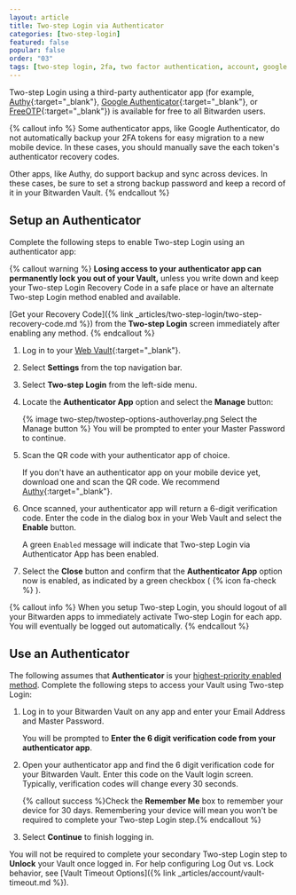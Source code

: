 ```yaml
---
layout: article
title: Two-step Login via Authenticator
categories: [two-step-login]
featured: false
popular: false
order: "03"
tags: [two-step login, 2fa, two factor authentication, account, google authenticator, authy]
---
```


Two-step Login using a third-party authenticator app (for example, [Authy](https://authy.com/){:target="_blank"}, [Google Authenticator](https://support.google.com/accounts/answer/1066447?hl=en){:target="_blank"}, or [FreeOTP](https://freeotp.github.io/){:target="_blank"}) is available for free to all Bitwarden users.

{% callout info %}
Some authenticator apps, like Google Authenticator, do not automatically backup your 2FA tokens for easy migration to a new mobile device. In these cases, you should manually save the each token's authenticator recovery codes.

Other apps, like Authy, do support backup and sync across devices. In these cases, be sure to set a strong backup password and keep a record of it in your Bitwarden Vault.
{% endcallout %}

## Setup an Authenticator

Complete the following steps to enable Two-step Login using an authenticator app:

{% callout warning %}
**Losing access to your authenticator app can permanently lock you out of your Vault,** unless you write down and keep your Two-step Login Recovery Code in a safe place or have an alternate Two-step Login method enabled and available.

[Get your Recovery Code]({% link _articles/two-step-login/two-step-recovery-code.md %}) from the **Two-step Login** screen immediately after enabling any method.
{% endcallout %}

1. Log in to your [Web Vault](https://vault.bitwarden.com/){:target="\_blank"}.
2. Select **Settings** from the top navigation bar.
3. Select **Two-step Login** from the left-side menu.
4. Locate the **Authenticator App** option and select the **Manage** button:

   {% image two-step/twostep-options-authoverlay.png Select the Manage button %}
   You will be prompted to enter your Master Password to continue.
5. Scan the QR code with your authenticator app of choice.

   If you don't have an authenticator app on your mobile device yet, download one and scan the QR code. We recommend [Authy](https://authy.com/){:target="_blank"}.
6. Once scanned, your authenticator app will return a 6-digit verification code. Enter the code in the dialog box in your Web Vault and select the **Enable** button.

   A green `Enabled` message will indicate that Two-step Login via Authenticator App has been enabled.
6. Select the **Close** button and confirm that the **Authenticator App** option now is enabled, as indicated by a green checkbox ( {% icon fa-check %} ).

{% callout info %}
When you setup Two-step Login, you should logout of all your Bitwarden apps to immediately activate Two-step Login for each app. You will eventually be logged out automatically.
{% endcallout %}

## Use an Authenticator

The following assumes that **Authenticator** is your [highest-priority enabled method](https://bitwarden.com/help/setup-two-step-login/#using-multiple-methods). Complete the following steps to access your Vault using Two-step Login:

1. Log in to your Bitwarden Vault on any app and enter your Email Address and Master Password.

   You will be prompted to **Enter the 6 digit verification code from your authenticator app**.
2. Open your authenticator app and find the 6 digit verification code for your Bitwarden Vault. Enter this code on the Vault login screen. Typically, verification codes will change every 30 seconds.

   {% callout success %}Check the **Remember Me** box to remember your device for 30 days. Remembering your device will mean you won't be required to complete your Two-step Login step.{% endcallout %}
3. Select **Continue** to finish logging in.

You will not be required to complete your secondary Two-step Login step to **Unlock** your Vault once logged in. For help configuring Log Out vs. Lock behavior, see [Vault Timeout Options]({% link _articles/account/vault-timeout.md %}).
